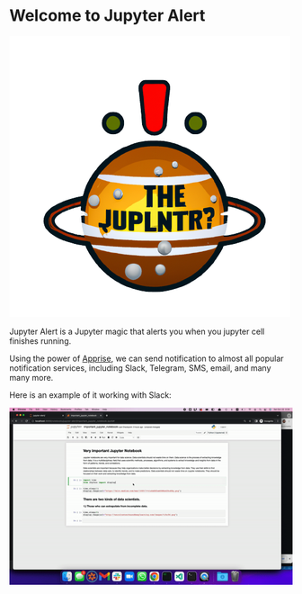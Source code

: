 # Welcome to Jupyter Alert
![Alt text](assets/logo.png?raw=true "logo")


Jupyter Alert is a Jupyter magic that alerts you when you jupyter cell finishes running.

Using the power of [Apprise](https://github.com/caronc/apprise), we can send notification to almost all popular notification services, including Slack, Telegram, SMS, email, and many many more.

Here is an example of it working with Slack:

![Alt text](assets/example.gif?raw=true "example with slack")
